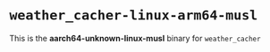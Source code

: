 # `weather_cacher-linux-arm64-musl`

This is the **aarch64-unknown-linux-musl** binary for `weather_cacher`
